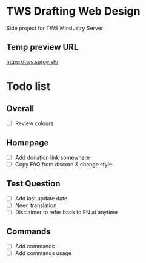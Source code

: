 # TWS Drafting Web Design
Side project for TWS Mindustry Server

## Temp preview URL
https://tws.surge.sh/

# Todo list
## Overall
- [ ] Review colours

## Homepage
- [ ] Add donation link somewhere
- [ ] Copy FAQ from discord & change style
## Test Question
- [ ] Add last update date
- [ ] Need translation
- [ ] Disclaimer to refer back to EN at anytime
## Commands
- [ ] Add commands
- [ ] Add commands usage
